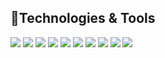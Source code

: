 🔧Technologies & Tools
----------
![](https://img.shields.io/badge/OS-Windows-informational?style=flat&logo=windows&logoColor=white&color=2bbc8a)
![](https://img.shields.io/badge/IDE-Visual%20Studio%202019-informational?style=flat&logo=visual-studio-code&logoColor=white&color=2bbc8a)
![](https://img.shields.io/badge/Framework-%2ENET%20Core%203%2E1-informational?style=flat&logo=%2Enet&logoColor=white&color=2bbc8a)
![](https://img.shields.io/badge/Cloud-Azure-informational?style=flat&logo=microsoft-azure&logoColor=white&color=2bbc8a)
![](https://img.shields.io/badge/App%20Server-Linux-informational?style=flat&logo=linux&logoColor=white&color=2bbc8a)
![](https://img.shields.io/badge/Editor-Notepad++-informational?style=flat&logo=notepad%2B%2B&logoColor=white&color=2bbc8a)
![](https://img.shields.io/badge/Language-C%23-informational?style=flat&logo=c-sharp&logoColor=white&color=2bbc8a)
![](https://img.shields.io/badge/Graphics-Photoshop-informational?style=flat&logo=adobe-photoshop&logoColor=white&color=2bbc8a)
![](https://img.shields.io/badge/Authentication-JWT-informational?style=flat&logo=json-web-tokens&logoColor=white&color=2bbc8a)
![](https://img.shields.io/badge/Experimenting-Blazor-informational?style=flat&logo=webassembly&logoColor=white&color=2bbc8a)

<!--
**mikewcameron/mikewcameron** is a ✨ _special_ ✨ repository because its `README.md` (this file) appears on your GitHub profile.

Here are some ideas to get you started:

- 🔭 I’m currently working on ...
- 🌱 I’m currently learning ...
- 👯 I’m looking to collaborate on ...
- 🤔 I’m looking for help with ...
- 💬 Ask me about ...
- 📫 How to reach me: ...
- 😄 Pronouns: ...
- ⚡ Fun fact: ...
-->
